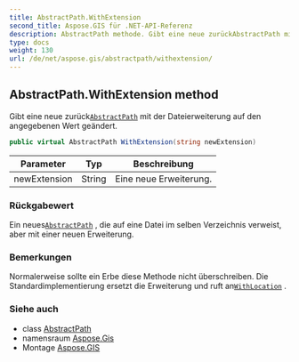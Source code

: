 ```yaml
---
title: AbstractPath.WithExtension
second_title: Aspose.GIS für .NET-API-Referenz
description: AbstractPath methode. Gibt eine neue zurückAbstractPath mit der Dateierweiterung auf den angegebenen Wert geändert.
type: docs
weight: 130
url: /de/net/aspose.gis/abstractpath/withextension/
---
```

## AbstractPath.WithExtension method

Gibt eine neue zurück[`AbstractPath`](../) mit der Dateierweiterung auf den angegebenen Wert geändert.

```csharp
public virtual AbstractPath WithExtension(string newExtension)
```

| Parameter | Typ | Beschreibung |
| --- | --- | --- |
| newExtension | String | Eine neue Erweiterung. |

### Rückgabewert

Ein neues[`AbstractPath`](../) , die auf eine Datei im selben Verzeichnis verweist, aber mit einer neuen Erweiterung.

### Bemerkungen

Normalerweise sollte ein Erbe diese Methode nicht überschreiben. Die Standardimplementierung ersetzt die Erweiterung und ruft an[`WithLocation`](../withlocation/) .

### Siehe auch

* class [AbstractPath](../)
* namensraum [Aspose.Gis](../../abstractpath/)
* Montage [Aspose.GIS](../../../)


